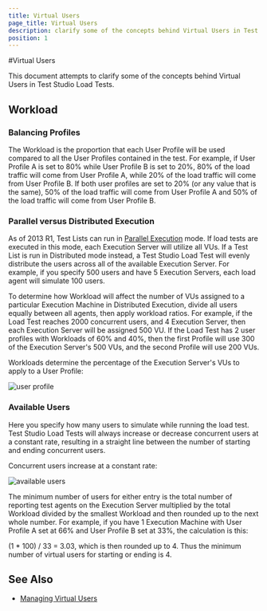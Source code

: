 ```yaml
---
title: Virtual Users
page_title: Virtual Users
description: clarify some of the concepts behind Virtual Users in Test Studio Load Tests. Workload in Test Studio load test. How to adjust the workload of user profiles to cover the load test requirements.
position: 1
---
```

#Virtual Users

This document attempts to clarify some of the concepts behind Virtual Users in Test Studio Load Tests.

## Workload 

### Balancing Profiles 

The Workload is the proportion that each User Profile will be used compared to all the User Profiles contained in the test. For example, if User Profile A is set to 80% while User Profile B is set to 20%, 80% of the load traffic will come from User Profile A, while 20% of the load traffic will come from User Profile B. If both user profiles are set to 20% (or any value that is the same), 50% of the load traffic will come from User Profile A and 50% of the load traffic will come from User Profile B.

### Parallel versus Distributed Execution 

As of 2013 R1, Test Lists can run in <a href="/features/scheduling-test-runs/schedule-execution" target="_blank">Parallel Execution</a> mode. If load tests are executed in this mode, each Execution Server will utilize all VUs. If a Test List is run in Distributed mode instead, a Test Studio Load Test will evenly distribute the users across all of the available Execution Server. For example, if you specify 500 users and have 5 Execution Servers, each load agent will simulate 100 users.

To determine how Workload will affect the number of VUs assigned to a particular Execution Machine in Distributed Execution, divide all users equally between all agents, then apply workload ratios. For example, if the Load Test reaches 2000 concurrent users, and 4 Execution Server, then each Execution Server will be assigned 500 VU. If the Load Test has 2 user profiles with Workloads of 60% and 40%, then the first Profile will use 300 of the Execution Server's 500 VUs, and the second Profile will use 200 VUs.

Workloads determine the percentage of the Execution Server's VUs to apply to a User Profile:

![user profile][1]

### Available Users 

Here you specify how many users to simulate while running the load test. Test Studio Load Tests will always increase or decrease concurrent users at a constant rate, resulting in a straight line between the number of starting and ending concurrent users.

Concurrent users increase at a constant rate:

![available users][2]

The minimum number of users for either entry is the total number of reporting test agents on the Execution Server multiplied by the total Workload divided by the smallest Workload and then rounded up to the next whole number. For example, if you have 1 Execution Machine with User Profile A set at 66% and User Profile B set at 33%, the calculation is this:

(1 * 100) / 33 = 3.03, which is then rounded up to 4. Thus the minimum number of virtual users for starting or ending is 4.

## See Also 

* <a href="/features/testing-types/load-testing/managing-vu" target="_blank">Managing Virtual Users</a>

[1]: /img/knowledge-base/load-testing-kb/virtual-users/fig1.png
[2]: /img/knowledge-base/load-testing-kb/virtual-users/fig2.png
